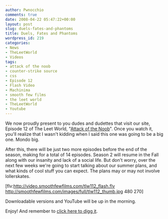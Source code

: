 ```yaml
---
author: Pwnocchio
comments: true
date: 2008-04-22 05:47:22+00:00
layout: post
slug: duels-fates-and-phantoms
title: Duels, Fates and Phantoms
wordpress_id: 219
categories:
- News
- TheLeetWorld
- Videos
tags:
- attack of the noob
- counter-strike source
- css
- Episode 12
- Flash Video
- Machinima
- smooth few films
- the leet world
- TheLeetWorld
- Youtube
---
```


We now proudly present to you dudes and dudettes that visit our site, Episode 12 of The Leet World, "[Attack of the Noob](http://www.smoothfewfilms.com/2008/04/21/attack-of-the-noob/)". Once you watch it, you'll realize that I wasn't kidding when I said this one was going to be a big one. Mondo big.

After this, there will be just two more episodes before the end of the season, making for a total of 14 episodes. Season 2 will resume in the Fall along with our insanity and lack of a social life. But don't worry, over the next few weeks we're going to start talking about our summer plans, and what kinds of cool stuff you can expect. The plans may or may not involve lollerskates.

[flv:http://video.smoothfewfilms.com/tlw112_flash.flv http://smoothfewfilms.com/images/full/tlw112_thumb.jpg 480 270]

Downloadable versions and YouTube will be up in the morning.

Enjoy! And remember to [click here to digg it](http://digg.com/pc_games/The_Leet_World_Episode_12_Attack_of_the_Noob).
